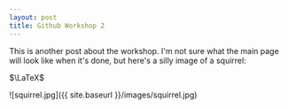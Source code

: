 ```yaml
---
layout: post
title: Github Workshop 2
---
```

<script type="text/javascript"
src="https://cdn.rawgit.com/mathjax/MathJax/2.7.1/MathJax.js‌​?config=TeX-AMS-MML_‌​HTMLorMML">
</script>


This is another post about the workshop.
I'm not sure what the main page will look like when it's done, but here's a silly image of a squirrel:

$\LaTeX$

![squirrel.jpg]({{ site.baseurl }}/images/squirrel.jpg)

